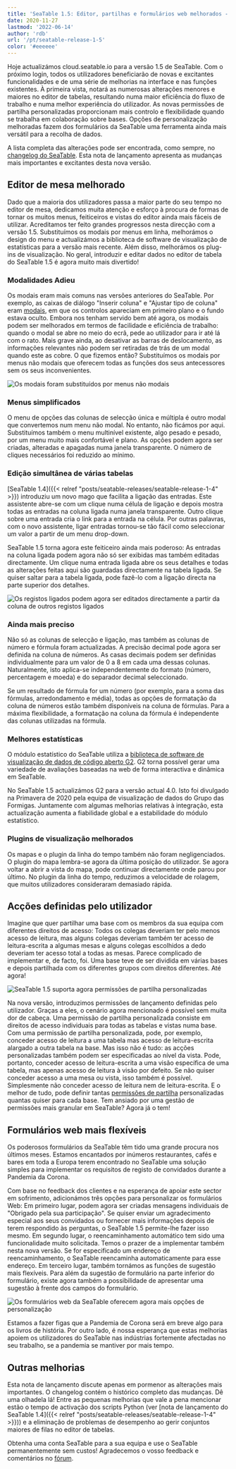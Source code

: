 ```yaml
---
title: 'SeaTable 1.5: Editor, partilhas e formulários web melhorados - SeaTable'
date: 2020-11-27
lastmod: '2022-06-14'
author: 'rdb'
url: '/pt/seatable-release-1-5'
color: '#eeeeee'
---
```


Hoje actualizámos cloud.seatable.io para a versão 1.5 de SeaTable. Com o próximo login, todos os utilizadores beneficiarão de novas e excitantes funcionalidades e de uma série de melhorias na interface e nas funções existentes. À primeira vista, notará as numerosas alterações menores e maiores no editor de tabelas, resultando numa maior eficiência do fluxo de trabalho e numa melhor experiência do utilizador. As novas permissões de partilha personalizadas proporcionam mais controlo e flexibilidade quando se trabalha em colaboração sobre bases. Opções de personalização melhoradas fazem dos formulários da SeaTable uma ferramenta ainda mais versátil para a recolha de dados.

A lista completa das alterações pode ser encontrada, como sempre, no [changelog do SeaTable](https://seatable.io/docs/changelog/version-1-5/?lang=auto). Esta nota de lançamento apresenta as mudanças mais importantes e excitantes desta nova versão.

## Editor de mesa melhorado

Dado que a maioria dos utilizadores passa a maior parte do seu tempo no editor de mesa, dedicamos muita atenção e esforço à procura de formas de tornar os muitos menus, feiticeiros e vistas do editor ainda mais fáceis de utilizar. Acreditamos ter feito grandes progressos nesta direcção com a versão 1.5. Substituímos os modais por menus em linha, melhorámos o design do menu e actualizámos a biblioteca de software de visualização de estatísticas para a versão mais recente. Além disso, melhorámos os plug-ins de visualização. No geral, introduzir e editar dados no editor de tabela do SeaTable 1.5 é agora muito mais divertido!

### Modalidades Adieu

Os modais eram mais comuns nas versões anteriores do SeaTable. Por exemplo, as caixas de diálogo "Inserir coluna" e "Ajustar tipo de coluna" eram [modais](https://en.wikipedia.org/wiki/Modal_window), em que os controlos apareciam em primeiro plano e o fundo estava oculto. Embora nos tenham servido bem até agora, os modais podem ser melhorados em termos de facilidade e eficiência de trabalho: quando o modal se abre no meio do ecrã, pede ao utilizador para ir até lá com o rato. Mais grave ainda, ao desativar as barras de deslocamento, as informações relevantes não podem ser retiradas de trás de um modal quando este as cobre. O que fizemos então? Substituímos os modais por menus não modais que oferecem todas as funções dos seus antecessores sem os seus inconvenientes.

![Os modais foram substituídos por menus não modais](images/Nonmodal_Menus.png)

### Menus simplificados

O menu de opções das colunas de selecção única e múltipla é outro modal que convertemos num menu não modal. No entanto, não ficámos por aqui. Substituímos também o menu multinível existente, algo pesado e pesado, por um menu muito mais confortável e plano. As opções podem agora ser criadas, alteradas e apagadas numa janela transparente. O número de cliques necessários foi reduzido ao mínimo.

### Edição simultânea de várias tabelas

[SeaTable 1.4]({{< relref "posts/seatable-releases/seatable-release-1-4" >}}) introduziu um novo mago que facilita a ligação das entradas. Este assistente abre-se com um clique numa célula de ligação e depois mostra todas as entradas na coluna ligada numa janela transparente. Outro clique sobre uma entrada cria o link para a entrada na célula. Por outras palavras, com o novo assistente, ligar entradas tornou-se tão fácil como seleccionar um valor a partir de um menu drop-down.

SeaTable 1.5 torna agora este feiticeiro ainda mais poderoso: As entradas na coluna ligada podem agora não só ser exibidas mas também editadas directamente. Um clique numa entrada ligada abre os seus detalhes e todas as alterações feitas aqui são guardadas directamente na tabela ligada. Se quiser saltar para a tabela ligada, pode fazê-lo com a ligação directa na parte superior dos detalhes.

![Os registos ligados podem agora ser editados directamente a partir da coluna de outros registos ligados](images/Editing_Linked_Records_With_Wizard.png)

### Ainda mais preciso

Não só as colunas de selecção e ligação, mas também as colunas de número e fórmula foram actualizadas. A precisão decimal pode agora ser definida na coluna de números. As casas decimais podem ser definidas individualmente para um valor de 0 a 8 em cada uma dessas colunas. Naturalmente, isto aplica-se independentemente do formato (número, percentagem e moeda) e do separador decimal seleccionado.

Se um resultado de fórmula for um número (por exemplo, para a soma das fórmulas, arredondamento e média), todas as opções de formatação da coluna de números estão também disponíveis na coluna de fórmulas. Para a máxima flexibilidade, a formatação na coluna da fórmula é independente das colunas utilizadas na fórmula.

### Melhores estatísticas

O módulo estatístico do SeaTable utiliza a [biblioteca de software de visualização de dados de código aberto G2](https://g2.antv.vision/en). G2 torna possível gerar uma variedade de avaliações baseadas na web de forma interactiva e dinâmica em SeaTable.

No SeaTable 1.5 actualizámos G2 para a versão actual 4.0. Isto foi divulgado na Primavera de 2020 pela equipa de visualização de dados do Grupo das Formigas. Juntamente com algumas melhorias relativas à integração, esta actualização aumenta a fiabilidade global e a estabilidade do módulo estatístico.

### Plugins de visualização melhorados

Os mapas e o plugin da linha do tempo também não foram negligenciados. O plugin do mapa lembra-se agora da última posição do utilizador. Se agora voltar a abrir a vista do mapa, pode continuar directamente onde parou por último. No plugin da linha do tempo, reduzimos a velocidade de rolagem, que muitos utilizadores consideraram demasiado rápida.

## Acções definidas pelo utilizador

Imagine que quer partilhar uma base com os membros da sua equipa com diferentes direitos de acesso: Todos os colegas deveriam ter pelo menos acesso de leitura, mas alguns colegas deveriam também ter acesso de leitura-escrita a algumas mesas e alguns colegas escolhidos a dedo deveriam ter acesso total a todas as mesas. Parece complicado de implementar e, de facto, foi. Uma base teve de ser dividida em várias bases e depois partilhada com os diferentes grupos com direitos diferentes. Até agora!

![SeaTable 1.5 suporta agora permissões de partilha personalizadas](images/Custom_Sharing_Permission.png)

Na nova versão, introduzimos permissões de lançamento definidas pelo utilizador. Graças a eles, o cenário agora mencionado é possível sem muita dor de cabeça. Uma permissão de partilha personalizada consiste em direitos de acesso individuais para todas as tabelas e vistas numa base. Com uma permissão de partilha personalizada, pode, por exemplo, conceder acesso de leitura a uma tabela mas acesso de leitura-escrita alargado a outra tabela na base. Mas isso não é tudo: as acções personalizadas também podem ser especificadas ao nível da vista. Pode, portanto, conceder acesso de leitura-escrita a uma visão específica de uma tabela, mas apenas acesso de leitura à visão por defeito. Se não quiser conceder acesso a uma mesa ou vista, isso também é possível. Simplesmente não conceder acesso de leitura nem de leitura-escrita. E o melhor de tudo, pode definir tantas [permissões de partilha](https://seatable.io/pt/docs/handbuch/zusammenarbeit/freigaben/) personalizadas quantas quiser para cada base. Tem ansiado por uma gestão de permissões mais granular em SeaTable? Agora já o tem!

## Formulários web mais flexíveis

Os poderosos formulários da SeaTable têm tido uma grande procura nos últimos meses. Estamos encantados por inúmeros restaurantes, cafés e bares em toda a Europa terem encontrado no SeaTable uma solução simples para implementar os requisitos de registo de convidados durante a Pandemia da Corona.

Com base no feedback dos clientes e na esperança de apoiar este sector em sofrimento, adicionámos três opções para personalizar os formulários Web: Em primeiro lugar, podem agora ser criadas mensagens individuais de "Obrigado pela sua participação". Se quiser enviar um agradecimento especial aos seus convidados ou fornecer mais informações depois de terem respondido às perguntas, o SeaTable 1.5 permite-lhe fazer isso mesmo. Em segundo lugar, o reencaminhamento automático tem sido uma funcionalidade muito solicitada. Temos o prazer de a implementar também nesta nova versão. Se for especificado um endereço de reencaminhamento, o SeaTable reencaminha automaticamente para esse endereço. Em terceiro lugar, também tornámos as funções de sugestão mais flexíveis. Para além da sugestão de formulário na parte inferior do formulário, existe agora também a possibilidade de apresentar uma sugestão à frente dos campos do formulário.

![Os formulários web da SeaTable oferecem agora mais opções de personalização](images/Extra_Customization_Options_Webforms.png)

Estamos a fazer figas que a Pandemia de Corona será em breve algo para os livros de história. Por outro lado, é nossa esperança que estas melhorias apoiem os utilizadores do SeaTable nas indústrias fortemente afectadas no seu trabalho, se a pandemia se mantiver por mais tempo.

## Outras melhorias

Esta nota de lançamento discute apenas em pormenor as alterações mais importantes. O changelog contém o histórico completo das mudanças. Dê uma olhadela lá! Entre as pequenas melhorias que vale a pena mencionar estão o tempo de activação dos scripts Python (ver [nota de lançamento do SeaTable 1.4]({{< relref "posts/seatable-releases/seatable-release-1-4" >}})) e a eliminação de problemas de desempenho ao gerir conjuntos maiores de filas no editor de tabelas.

Obtenha uma conta SeaTable para a sua equipa e use o SeaTable permanentemente sem custos! Agradecemos o vosso feedback e comentários no [fórum](https://forum.seatable.io/).
